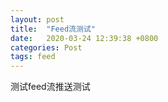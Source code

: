 ```yaml
---
layout: post
title:  "Feed流测试"
date:   2020-03-24 12:39:38 +0800
categories: Post
tags: feed
---
```


测试feed流推送测试